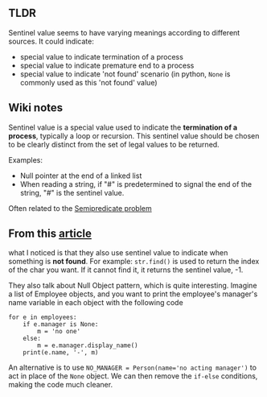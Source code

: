 ## **TLDR**
Sentinel value seems to have varying meanings according to different sources. It could indicate:

- special value to indicate termination of a process
- special value to indicate premature end to a process
- special value to indicate 'not found' scenario (in python, `None` is commonly used as this 'not found' value)

## **Wiki notes**
Sentinel value is a special value used to indicate the **termination of a process**, typically a loop or recursion. This sentinel value should be chosen to be clearly distinct from the set of legal values to be returned.

Examples:

- Null pointer at the end of a linked list
- When reading a string, if "#" is predetermined to signal the end of the string, "#" is the sentinel value.

Often related to the [Semipredicate problem](https://en.wikipedia.org/wiki/Semipredicate_problem)

## **From this [article](https://python-patterns.guide/python/sentinel-object/)**
what I noticed is that they also use sentinel value to indicate when something is **not found**. For example: `str.find()` is used to return the index of the char you want. If it cannot find it, it returns the sentinel value, -1.

They also talk about Null Object pattern, which is quite interesting. Imagine a list of Employee objects, and you want to print the employee's manager's name variable in each object with the following code

```
for e in employees:
    if e.manager is None:
        m = 'no one'
    else:
        m = e.manager.display_name()
    print(e.name, '-', m)
```
An alternative is to use `NO_MANAGER = Person(name='no acting manager')` to act in place of the `None` object. We can then remove the `if-else` conditions, making the code much cleaner.
